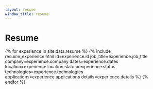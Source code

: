 ```yaml
---
layout: resume
window_title: resume
---
```

# Resume
{% for experience in site.data.resume %}
{% include resume_experience.html
    id=experience.id
    job_title=experience.job_title
    company=experience.company
    dates=experience.dates
    location=experience.location
    status=experience.status
    technologies=experience.technologies
    applications=experience.applications
    details=experience.details
%}
{% endfor %}